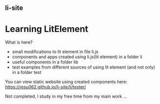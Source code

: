 ## li-site
# Learning LitElement

What is here?
  - small modifications to lit element in file li.js
  - components and apps created using li.js(lit element) in a folder li
  - useful components in a folder lib
  - test examples from different sources of using lit element (and not only) in a folder test


You can view static website using created components here:
https://resu062.github.io/li-site/li/tester/

Not completed, I study in my free time from my main work ...
